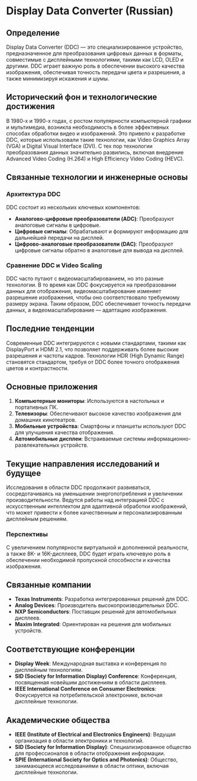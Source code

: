 # Display Data Converter (Russian)

## Определение
Display Data Converter (DDC) — это специализированное устройство, предназначенное для преобразования цифровых данных в форматы, совместимые с дисплейными технологиями, такими как LCD, OLED и другими. DDC играет важную роль в обеспечении высокого качества изображения, обеспечивая точность передачи цвета и разрешения, а также минимизируя искажения и шумы.

## Исторический фон и технологические достижения
В 1980-х и 1990-х годах, с ростом популярности компьютерной графики и мультимедиа, возникла необходимость в более эффективных способах обработки видео и изображений. Это привело к разработке DDC, которые использовали такие технологии, как Video Graphics Array (VGA) и Digital Visual Interface (DVI). С тех пор технологии преобразования данных значительно развились, включая внедрение Advanced Video Coding (H.264) и High Efficiency Video Coding (HEVC).

## Связанные технологии и инженерные основы
### Архитектура DDC
DDC состоит из нескольких ключевых компонентов:
- **Аналогово-цифровые преобразователи (ADC)**: Преобразуют аналоговые сигналы в цифровые.
- **Цифровые сигналы**: Обрабатывают и формируют информацию для дальнейшей передачи на дисплей.
- **Цифрово-аналоговые преобразователи (DAC)**: Преобразуют цифровые сигналы обратно в аналоговые для вывода на дисплей.

### Сравнение DDC и Video Scaling
DDC часто путают с видеомасштабированием, но это разные технологии. В то время как DDC фокусируется на преобразовании данных для отображения, видеомасштабирование изменяет разрешение изображения, чтобы оно соответствовало требуемому размеру экрана. Таким образом, DDC обеспечивает точность передачи данных, а видеомасштабирование — адаптацию изображения.

## Последние тенденции
Современные DDC интегрируются с новыми стандартами, такими как DisplayPort и HDMI 2.1, что позволяет поддерживать более высокие разрешения и частоты кадров. Технологии HDR (High Dynamic Range) становятся стандартом, требуя от DDC более точного отображения цветов и контрастности.

## Основные приложения
1. **Компьютерные мониторы**: Используются в настольных и портативных ПК.
2. **Телевизоры**: Обеспечивают высокое качество изображения для домашних кинотеатров.
3. **Мобильные устройства**: Смартфоны и планшеты используют DDC для улучшения качества отображения.
4. **Автомобильные дисплеи**: Встраиваемые системы информационно-развлекательных устройств.

## Текущие направления исследований и будущее
Исследования в области DDC продолжают развиваться, сосредотачиваясь на уменьшении энергопотребления и увеличении производительности. Ведутся работы над интеграцией DDC с искусственным интеллектом для адаптивной обработки изображений, что может привести к более качественным и персонализированным дисплейным решениям.

### Перспективы
С увеличением популярности виртуальной и дополненной реальности, а также 8K- и 16K-дисплеев, DDC будет играть ключевую роль в обеспечении необходимой пропускной способности и качества изображения.

## Связанные компании
- **Texas Instruments**: Разработка интегрированных решений для DDC.
- **Analog Devices**: Производитель высокопроизводительных DDC.
- **NXP Semiconductors**: Поставщик решений для автомобильных дисплеев.
- **Maxim Integrated**: Ориентирован на решения для мобильных устройств.

## Соответствующие конференции
- **Display Week**: Международная выставка и конференция по дисплейным технологиям.
- **SID (Society for Information Display) Conference**: Конференция, посвященная новейшим достижениям в области дисплеев.
- **IEEE International Conference on Consumer Electronics**: Фокусируется на потребительской электронике, включая дисплейные технологии.

## Академические общества
- **IEEE (Institute of Electrical and Electronics Engineers)**: Ведущая организация в области электроники и технологий.
- **SID (Society for Information Display)**: Специализированное общество для профессионалов в области отображения информации.
- **SPIE (International Society for Optics and Photonics)**: Общество, занимающееся исследованиями в области оптики, включая дисплейные технологии.